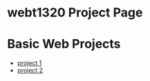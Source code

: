 # webt1320 Project Page

<h1>Basic Web Projects</h1>

<ul>
    <li><a href="project 1/index.html" target="blank">project 1</a></li>
    <li><a href="project 2/index.html" target="blank">project 2</a></li>
</ul>

 